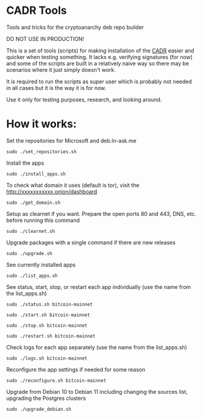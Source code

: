 # CADR Tools
Tools and tricks for the cryptoanarchy deb repo builder

DO NOT USE IN PRODUCTION!

This is a set of tools (scripts) for making installation of the [CADR](https://github.com/debian-cryptoanarchy/cryptoanarchy-deb-repo-builder) easier and quicker when testing something. It lacks e.g. verifying signatures (for now) and some of the scripts are built in a relatively naive way so there may be scenarios where it just simply doesn't work.

It is required to run the scripts as super user which is probably not needed in all cases but it is the way it is for now.

Use it only for testing purposes, research, and looking around.

# How it works:

Set the repositories for Microsoft and deb.ln-ask.me

`sudo ./set_repositories.sh`

Install the apps

`sudo ./install_apps.sh`

To check what domain it uses (default is tor), visit the http://xxxxxxxxxxx.onion/dashboard

`sudo ./get_domain.sh`

Setup as clearnet if you want. Prepare the open ports 80 and 443, DNS, etc. before running this command

`sudo ./clearnet.sh`

Upgrade packages with a single command if there are new releases

`sudo ./upgrade.sh`

See currently installed apps

`sudo ./list_apps.sh`

See status, start, stop, or restart each app individually (use the name from the list_apps.sh)

`sudo ./status.sh bitcoin-mainnet`

`sudo ./start.sh bitcoin-mainnet`

`sudo ./stop.sh bitcoin-mainnet`

`sudo ./restart.sh bitcoin-mainnet`

Check logs for each app separately (use the name from the list_apps.sh)

`sudo ./logs.sh bitcoin-mainnet`

Reconfigure the app settings if needed for some reason

`sudo ./reconfigure.sh bitcoin-mainnet`

Upgrade from Debian 10 to Debian 11 including changing the sources list, upgrading the Postgres clusters

`sudo ./upgrade_debian.sh`






